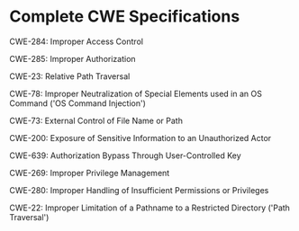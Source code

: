 

# Complete CWE Specifications

CWE-284: Improper Access Control

CWE-285: Improper Authorization

CWE-23: Relative Path Traversal

CWE-78: Improper Neutralization of Special Elements used in an OS Command ('OS Command Injection')

CWE-73: External Control of File Name or Path

CWE-200: Exposure of Sensitive Information to an Unauthorized Actor

CWE-639: Authorization Bypass Through User-Controlled Key

CWE-269: Improper Privilege Management

CWE-280: Improper Handling of Insufficient Permissions or Privileges 

CWE-22: Improper Limitation of a Pathname to a Restricted Directory ('Path Traversal')